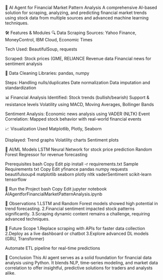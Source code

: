 🧠 AI Agent for Financial Market Pattern Analysis
A comprehensive AI-based solution for scraping, analyzing, and predicting financial market trends using stock data from multiple sources and advanced machine learning techniques.

🛠 Features & Modules
🔍 Data Scraping
Sources: Yahoo Finance, MoneyControl, IBM Cloud, Economic Times

Tech Used: BeautifulSoup, requests

Scraped:
Stock prices (GME, RELIANCE
Revenue data
Financial news for sentiment analysis

🧹 Data Cleaning
Libraries: pandas, numpy

Steps:
Handling nulls/duplicates
Date normalization
Data imputation and standardization

📊 Financial Analysis
Identified:
Stock trends (bullish/bearish)
Support & resistance levels
Volatility using MACD, Moving Averages, Bollinger Bands

Sentiment Analysis:
Economic news analysis using VADER (NLTK)
Event Correlation:
Mapped stock behavior with real-world financial events

📈 Visualization
Used Matplotlib, Plotly, Seaborn

Displayed:
Trend graphs
Volatility charts
Sentiment plots

🤖 AI/ML Models
LSTM Neural Network for stock price prediction
Random Forest Regressor for revenue forecasting

Prerequisites
bash
Copy
Edit
pip install -r requirements.txt
Sample Requirements
txt
Copy
Edit
yfinance
pandas
numpy
requests
beautifulsoup4
matplotlib
seaborn
plotly
nltk
vaderSentiment
scikit-learn
tensorflow

🧪 Run the Project
bash
Copy
Edit
jupyter notebook AIAgentforFinancialMarketPatternAnalysis.ipynb

🧠 Observations
1.LSTM and Random Forest models showed high potential in trend forecasting.
2.Financial sentiment impacted stock patterns significantly.
3.Scraping dynamic content remains a challenge, requiring advanced techniques.

🚀 Future Scope
1.Replace scraping with APIs for faster data collection
2.Deploy as a live dashboard or chatbot
3.Explore advanced DL models (GRU, Transformer)

Automate ETL pipeline for real-time predictions

🏁 Conclusion
This AI agent serves as a solid foundation for financial data analysis using Python. It blends NLP, time-series modeling, and market data correlation to offer insightful, predictive solutions for traders and analysts alike.

